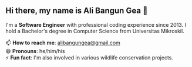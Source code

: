## Hi there, my name is Ali Bangun Gea 👋

I'm a **Software Engineer** with professional coding experience since 2013. I hold a Bachelor's degree in Computer Science from Universitas Mikroskil.

📫 **How to reach me**: alibangungea@gmail.com  
😄 **Pronouns**: he/him/his  
⚡ **Fun fact**: I'm also involved in various wildlife conservation projects.
